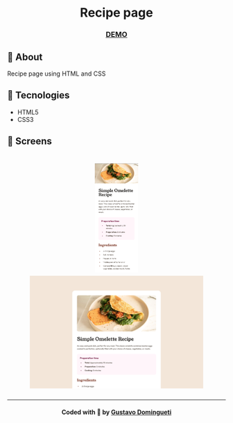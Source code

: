 <h1 align="center">
  Recipe page
</h1>

<h3 align="center">
  <a
    href="https://dominguetigs.github.io/frontend-mentor-challenges/challenges/recipe-page/src/index.html"
    target="_blank"
  >DEMO</a>
</h3>

## :bookmark: About

Recipe page using HTML and CSS

## :rocket: Tecnologies

- HTML5
- CSS3

<a id="screens"></a>

## :iphone: Screens

<h1 align="center">
  <img alt="Results summary component (Mobile)" title="#recipe-page-mobile" src=".github/recipe-page-mobile.png" width="100px">
  <img alt="Results summary component (Desktop)" title="#recipe-page-desktop" src=".github/recipe-page-desktop.png" width="400px">
</h1>

---

<h4 align="center">
    Coded with 💙 by <a
      href="https://www.linkedin.com/in/dominguetigs/"
      target="_blank"
    >Gustavo Domingueti</a>
</h4>
